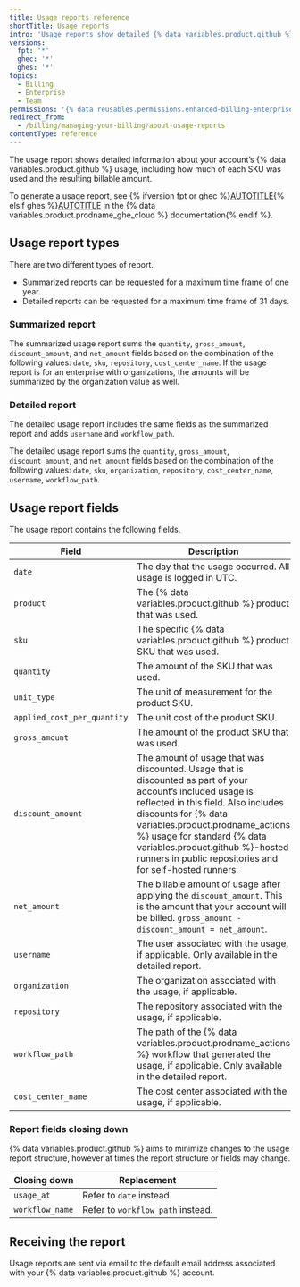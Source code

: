 ```yaml
---
title: Usage reports reference
shortTitle: Usage reports
intro: 'Usage reports show detailed {% data variables.product.github %} usage and billing information for your account.'
versions:
  fpt: '*'
  ghec: '*'
  ghes: '*'
topics:
  - Billing
  - Enterprise
  - Team
permissions: '{% data reusables.permissions.enhanced-billing-enterprise %}'
redirect_from:
  - /billing/managing-your-billing/about-usage-reports
contentType: reference
---
```


The usage report shows detailed information about your account’s {% data variables.product.github %} usage, including how much of each SKU was used and the resulting billable amount.

To generate a usage report, see {% ifversion fpt or ghec %}[AUTOTITLE](/billing/managing-your-billing/gathering-insights-on-your-spending){% elsif ghes %}[AUTOTITLE](/enterprise-cloud@latest/billing/managing-your-billing/gathering-insights-on-your-spending) in the {% data variables.product.prodname_ghe_cloud %} documentation{% endif %}.

## Usage report types

There are two different types of report.

* Summarized reports can be requested for a maximum time frame of one year.
* Detailed reports can be requested for a maximum time frame of 31 days.

### Summarized report

The summarized usage report sums the `quantity`, `gross_amount`, `discount_amount`, and `net_amount` fields based on the combination of the following values: `date`, `sku`, `repository`, `cost_center_name`. If the usage report is for an enterprise with organizations, the amounts will be summarized by the organization value as well.

### Detailed report

The detailed usage report includes the same fields as the summarized report and adds `username` and `workflow_path`.

The detailed usage report sums the `quantity`, `gross_amount`, `discount_amount`, and `net_amount` fields based on the combination of the following values:  `date`, `sku`, `organization`, `repository`, `cost_center_name`, `username`, `workflow_path`.

## Usage report fields

The usage report contains the following fields.

| Field                     | Description |
|---------------------------|-------------|
| `date`                   | The day that the usage occurred. All usage is logged in UTC. |
| `product`                | The {% data variables.product.github %} product that was used. |
| `sku`                    | The specific {% data variables.product.github %} product SKU that was used. |
| `quantity`               | The amount of the SKU that was used. |
| `unit_type`              | The unit of measurement for the product SKU. |
| `applied_cost_per_quantity` | The unit cost of the product SKU. |
| `gross_amount`           | The amount of the product SKU that was used. |
| `discount_amount`        | The amount of usage that was discounted. Usage that is discounted as part of your account’s included usage is reflected in this field. Also includes discounts for {% data variables.product.prodname_actions %} usage for standard {% data variables.product.github %}-hosted runners in public repositories and for self-hosted runners. |
| `net_amount`             | The billable amount of usage after applying the `discount_amount`. This is the amount that your account will be billed. `gross_amount - discount_amount = net_amount`. |
| `username`               | The user associated with the usage, if applicable. Only available in the detailed report. |
| `organization`           | The organization associated with the usage, if applicable. |
| `repository`             | The repository associated with the usage, if applicable. |
| `workflow_path`          | The path of the {% data variables.product.prodname_actions %} workflow that generated the usage, if applicable. Only available in the detailed report. |
| `cost_center_name`       | The cost center associated with the usage, if applicable. |

### Report fields closing down

{% data variables.product.github %} aims to minimize changes to the usage report structure, however at times the report structure or fields may change.

| Closing down   | Replacement         |
|--------------------|---------------------|
| `usage_at`         | Refer to `date` instead. |
| `workflow_name`    | Refer to `workflow_path` instead. |

## Receiving the report

Usage reports are sent via email to the default email address associated with your {% data variables.product.github %} account.

